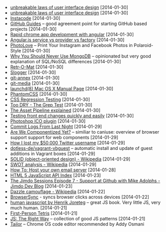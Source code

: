 - [unbreakable laws of user interface design](http://99designs.com/designer-blog/2014/01/15/7-unbreakable-laws-of-user-interface-design/) [2014-01-30]
- [unbreakable laws of user interface design](http://99designs.com/designer-blog/2014/01/15/7-unbreakable-laws-of-user-interface-design/) [2014-01-30]
- [Instacode](http://instacod.es/) [2014-01-30]
- [GitHub Guides](http://guides.github.com/) – good agreement point for starting GitHub based projects [2014-01-30]
- [Rapid chrome app development with angular](http://www.ng-newsletter.com/posts/chrome-apps-on-angular.html) [2014-01-30]
- [Angular.js service vs provider vs factory](http://stackoverflow.com/questions/15666048/angular-js-service-vs-provider-vs-factory/15666049#15666049) [2014-01-30]
- [PhotoLove](http://www.photoloveprints.com/) – Print Your Instagram and Facebook Photos in Polaroid-Style [2014-01-30]
- [Why You Should Never Use MongoDB](http://www.sarahmei.com/blog/2013/11/11/why-you-should-never-use-mongodb/) – opinionated but very good explanation of SQL/NoSQL differences [2014-01-30]
- [Retr-O-Mat](http://www.plans-for-retrospectives.com/) [2014-01-30]
- [Slogger](http://brettterpstra.com/projects/slogger/) [2014-01-30]
- [git-annex](http://git-annex.branchable.com/) [2014-01-30]
- [git-media](https://github.com/schacon/git-media) [2014-01-30]
- [launchd(8) Mac OS X Manual Page](https://developer.apple.com/library/mac/documentation/Darwin/Reference/ManPages/man8/launchd.8.html) [2014-01-30]
- [PhantomCSS](https://github.com/Huddle/PhantomCSS) [2014-01-30]
- [CSS Regression Testing](http://tldr.huddle.com/blog/css-testing/) [2014-01-30]
- [Too DRY - The Grep Test](http://jamie-wong.com/2013/07/12/grep-test/) [2014-01-30]
- [The Asset Pipeline explained](http://guides.rubyonrails.org/asset_pipeline.html) [2014-01-30]
- [Testing front end changes quickly and easily](http://mobiletestingfordummies.tumblr.com/post/37629799816/testing-front-end-changes-quickly-and-easily) [2014-01-30]
- [Photoshop ICO plugin](http://www.telegraphics.com.au/sw/) [2014-01-30]
- [Commit Logs From Last Night](http://www.commitlogsfromlastnight.com/) [2014-01-29]
- [Are We Componentized Yet?](http://jonrimmer.github.io/are-we-componentized-yet/) – similiar to caniuse: overview of browser support support for web components [2014-01-29]
- [How I lost my $50,000 Twitter username](http://thenextweb.com/socialmedia/2014/01/29/lost-50000-twitter-username/) [2014-01-29]
- [dotless-de/vagrant-vbguest](https://github.com/dotless-de/vagrant-vbguest) – automatic install and update of guest additions in Vagrant boxes [2014-01-29]
- [SOLID (object-oriented design) - Wikipedia](https://en.wikipedia.org/wiki/Solid_(object-oriented_design)) [2014-01-29]
- [SWOT analysis - Wikipedia](https://en.wikipedia.org/wiki/SWOT_analysis) [2014-01-29]
- [How To: Host your own email server](http://greenqloud.com/email-server/) [2014-01-28]
- [HTML 5 JavaScript API Index](http://html5index.org/) [2014-01-23]
- [The Jimdo Sessions Episode 7 - Support at Github with Mike Adolphs - Jimdo Dev Blog](http://dev.jimdo.com/2014/01/23/the-jimdo-sessions-episode-7-support-at-github-with-mike-adolphs/) [2014-01-23]
- [Dazzle camouflage - Wikipedia](http://en.m.wikipedia.org/wiki/Dazzle_camouflage) [2014-01-22]
- [BrowserSync](http://www.browsersync.io/) - syncs browser clicks across devices [2014-01-22]
- [human javascript by Henrik Joreteg](http://humanjavascript.com/) – great JS book. Very little JS, very much human. [2014-01-21]
- [First-Person Tetris](http://www.firstpersontetris.com/) [2014-01-21]
- [JS: The Right Way](http://jstherightway.org/) – collection of good JS patterns [2014-01-21]
- [Tailor](https://chrome.google.com/webstore/detail/tailor/mfakmogheanjhlgjhpijkhdjegllgenf/related?hl=en) – Chrome OS code editor recommended by Addy Osmani